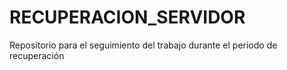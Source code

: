 # RECUPERACION_SERVIDOR
Repositorio para el seguimiento del trabajo durante el periodo de recuperación
